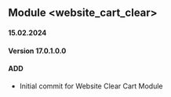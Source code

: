 ## Module <website_cart_clear>
#### 15.02.2024
#### Version 17.0.1.0.0
#### ADD
- Initial commit for Website Clear Cart Module
